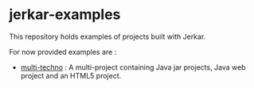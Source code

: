 # jerkar-examples

This repository holds examples of projects built with Jerkar.

For now provided examples are :

* [multi-techno](./html5-multi-techno) : A multi-project containing Java jar projects, Java web project and an HTML5 project.
